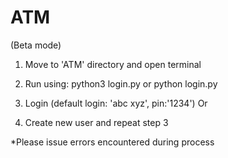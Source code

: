 # ATM
(Beta mode)
1. Move to 'ATM' directory and open terminal

2. Run using: python3 login.py or python login.py

3. Login (default login: 'abc xyz', pin:'1234')
      Or
4. Create new user and repeat step 3



*Please issue errors encountered during process
